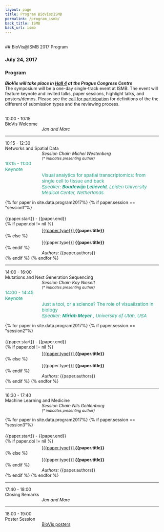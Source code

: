 ```yaml
---
layout: page
title: Program BioVis@ISMB
permalink: /program_ismb/
back_title: ISMB
back_url: ismb
---
```

<br>
## BioVis@ISMB 2017 Program

### July 24, 2017


### Program

<em>**BioVis will take place in [Hall 4](https://www.iscb.org/cms_addon/conferences/ismbeccb2017/biovis.php) at the Prague Congress Centre**</em>
<br>
The symposium will be a one-day single-track event at ISMB. The event will feature keynote and invited talks, paper sessions, highlight talks, and posters/demos. Please see the [call for participation]({{site.baseurl}}/cfp_ismb/#subType) for definitions of the the different of submission types and the reviewing process.
<br>
<br>

<!-- WELCOME --->
<div>
    <div class="sumTime2">10:00 - 10:15</div>
    <div>
        <div class="sumContent">BioVis Welcome</div>
          <div class="sumDetail" style="padding-left:120px;"><i>Jan and Marc</i></div>
    </div>
</div>

<hr class="style-one">

<!-- SESSION 1 --->

<div>
    <div class="sumTime2"> 10:15 - 12:30</div>
    <div>
        <div class="sumContent">Networks and Spatial Data</div>
    </div>
    <div class="sumDetail" style="padding-left:120px;"><i>Session Chair: Michel Westenberg</i> </div>
    <div class="sumDetail" style="padding-left:120px;font-size:12px;"><i>(* indicates presenting author)</i> </div>
</div>


<div>
    <div class="sumTime2" style="font-size:15px;color:#21a186;">10:15 - 11:00</div>
    <div>
        <div class="sumContent" style="font-size:15px;color:#21a186;">Keynote</div>
        <div class="sumContent" style="padding-left:120px;font-size:15px;color:#21a186;">Visual analytics for spatial transcriptomics: from single cell to tissue and back</div>
          <div class="sumDetail" style="padding-left:120px;font-size:15px;color:#21a186;"><i> Speaker: <b> Boudewijn Lelieveld</b>, Leiden University Medical Center, Netherlands</i>
          </div>
    </div>
</div>



{% for paper in site.data.program2017%}
{% if paper.session == "session1"%}
  <div>
      <div class="sumTime" style="padding-top:5px;"> {{paper.start}} - {{paper.end}}</div>
      {% if paper.doi != nil %}
      <div>
          <div class="ttile" style="padding-left:120px; padding-top:5px;"><a href="{{paper.doi}}"> [{{paper.type}}] </a> <b>{{paper.title}}</b></div>
      </div>
      {% else %}
      <div>
          <div class="ttile" style="padding-left:120px; padding-top:5px;"> [{{paper.type}}] <b>{{paper.title}}</b></div>
      </div>
      {% endif %}
      <div class="sumDetail" style="padding-left:120px;"> <em>Authors:</em> {{paper.authors}}</div>
  </div>
{% endif %}
{% endfor %}

<!-- SESSION 2 --->
<hr class="style-one">

<div>
    <div class="sumTime2"> 14:00 - 16:00</div>
    <div>
        <div class="sumContent">Mutations and Next Generation Sequencing</div>
    </div>
    <div class="sumDetail" style="padding-left:120px;"><i>Session Chair: Kay Nieselt</i> </div>
    <div class="sumDetail" style="padding-left:120px;font-size:12px;"><i>(* indicates presenting author)</i> </div>
</div>


<div>
    <div class="sumTime2" style="font-size:15px;color:#21a186;">14:00 - 14:45</div>
    <div>
        <div class="sumContent" style="font-size:15px;color:#21a186;">Keynote</div>
        <div class="sumContent" style="padding-left:120px;font-size:15px;color:#21a186;">Just a tool, or a science? The role of visualization in biology</div>
          <div class="sumDetail" style="padding-left:120px;font-size:15px;color:#21a186;"><i> Speaker: <b> Miriah Meyer </b>, University of Utah, USA</i>
          </div>
    </div>
</div>

{% for paper in site.data.program2017%}
{% if paper.session == "session2"%}
  <div>
      <div class="sumTime" style="padding-top:5px;"> {{paper.start}} - {{paper.end}}</div>
      {% if paper.doi != nil %}
      <div>
          <div class="ttile" style="padding-left:120px; padding-top:5px;"><a href="{{paper.doi}}"> [{{paper.type}}] </a> <b>{{paper.title}}</b></div>
      </div>
      {% else %}
      <div>
          <div class="ttile" style="padding-left:120px; padding-top:5px;"> [{{paper.type}}] <b>{{paper.title}}</b></div>
      </div>
      {% endif %}
      <div class="sumDetail" style="padding-left:120px;"> <em>Authors:</em> {{paper.authors}}</div>
  </div>
{% endif %}
{% endfor %}


<!-- SESSION 3 --->
<hr class="style-one">

<div>
    <div class="sumTime2"> 16:30 - 17:40</div>
    <div>
        <div class="sumContent">Machine Learning and Medicine</div>
    </div>
    <div class="sumDetail" style="padding-left:120px;"><i>Session Chair: Nils Gehlenborg</i> </div>
    <div class="sumDetail" style="padding-left:120px;font-size:12px;"><i>(* indicates presenting author)</i> </div>
</div>


{% for paper in site.data.program2017%}
{% if paper.session == "session3"%}
  <div>
      <div class="sumTime" style="padding-top:5px;"> {{paper.start}} - {{paper.end}}</div>
      {% if paper.doi != nil %}
      <div>
          <div class="ttile" style="padding-left:120px; padding-top:5px;"><a href="{{paper.doi}}"> [{{paper.type}}] </a> <b>{{paper.title}}</b></div>
      </div>
      {% else %}
      <div>
          <div class="ttile" style="padding-left:120px; padding-top:5px;"> [{{paper.type}}] <b>{{paper.title}}</b></div>
      </div>
      {% endif %}
      <div class="sumDetail" style="padding-left:120px;"> <em>Authors:</em> {{paper.authors}}</div>
  </div>
{% endif %}
{% endfor %}

<!-- CLOSING REMARKS AND POSTER SESSION -->
<hr class="style-one">
<div>
    <div class="sumTime2">17:40 - 18:00</div>
    <div>
        <div class="sumContent">Closing Remarks</div>
          <div class="sumDetail" style="padding-left:120px;"><i>Jan and Marc</i></div>
    </div>
</div>

<hr class="style-one">


<div>
    <div class="sumTime2">18:00 - 19:00</div>
    <div>
        <div class="sumContent">Poster Session</div>
          <div class="sumDetail" style="padding-left:120px;"><a href="https://www.iscb.org/cms_addon/conferences/ismbeccb2017/posterlist.php?cat=D?">BioVis posters</a></div>
    </div>
</div>
